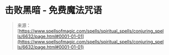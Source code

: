 <!--yml

category: 未分类

date: 2024-06-12 18:41:22

-->

# 击败黑暗 - 免费魔法咒语

> 来源：[https://www.spellsofmagic.com/spells/spiritual_spells/conjuring_spells/6632/page.html#0001-01-01](https://www.spellsofmagic.com/spells/spiritual_spells/conjuring_spells/6632/page.html#0001-01-01)
